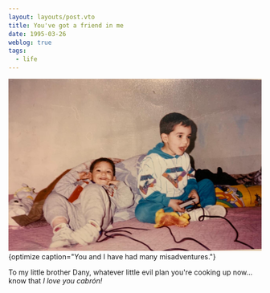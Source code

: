 ```yaml
---
layout: layouts/post.vto
title: You've got a friend in me
date: 1995-03-26
weblog: true
tags:
  - life
---
```


<script type="text/javascript">

</script>

![Two kids playing a game on a bed, laughing](/assets/images/ichigo.jpg){optimize caption="You and I have had many misadventures."}

To my little brother Dany, whatever little evil
plan you're cooking up now... know that _I love you cabrón!_
<hidden>
</hidden>
